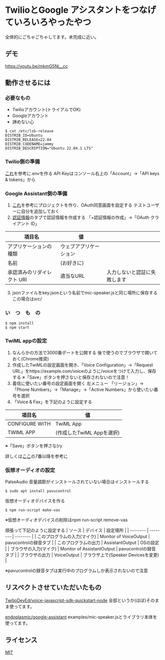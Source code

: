 # TwilioとGoogle アシスタントをつなげていろいろやったやつ 
全体的にごちゃごちゃしてます。未完成に近い。

## デモ
https://youtu.be/mkmG5Ni__cc

## 動作させるには
### 必要なもの
* Twilioアカウント(トライアルでOK)
* Googleアカウント
* 諦めない心
```
$ cat /etc/lsb-release 
DISTRIB_ID=Ubuntu
DISTRIB_RELEASE=22.04
DISTRIB_CODENAME=jammy
DISTRIB_DESCRIPTION="Ubuntu 22.04.1 LTS"
```

### Twilio側の準備
[これ](https://github.com/TwilioDevEd/voice-javascript-sdk-quickstart-node#gather-config-values)を参考に.envを作る
API Keyはコンソール右上の「Account」→「API keys & tokens」から

### Google Assistant側の準備

1. [これ](https://developers.google.com/assistant/sdk/guides/service/python/embed/config-dev-project-and-account)を参考にプロジェクトを作り、OAuth同意画面を設定する
テストユーザーに自分を追加しておく
2. [認証情報](https://console.cloud.google.com/apis/credentials)のタブで認証情報を作成する
「+認証情報の作成」→「OAuth クライアント ID」

| 項目名 | 値 |  |
| -------- | -------- | -------- |
| アプリケーションの種類 | ウェブアプリケーション | |
| 名前 | (お好きに) | |
| 承認済みのリダイレクト URI | 適当なURL | 入力しないと認証に失敗します |

3. jsonファイルをkey.jsonという名前でmic-speaker.jsと同じ場所に保存する
この場合はsrc/

### い　つ　も　の
```
$ npm install
$ npm start
```

### TwiML appの設定
1. なんらかの方法で3000番ポートを公開する
後で使うのでブラウザで開いておく(Chrome推奨)
2. 作成したTwiMLの設定画面を開き、「Voice Configuration」→「Request URL」をhttps://example.com/voiceのように/voiceをつけて入力し、保存する
※「Save」ボタンを押さないと保存されないので注意！
3. 着信に使いたい番号の設定画面を開く
左メニュー 「リージョン」→「Phone Numbers」→「Manage」→「Active Numbers」から使いたい番号を選択
4. 「Voice & Fax」を下記のように設定する

| 項目名 | 値 |
| -------- | -------- |
| CONFIGURE WITH | TwiML App |
| TWIML APP | (作成したTwiML Appを選択) |

※「Save」ボタンを押さな(ry

詳しくは[ここ](https://github.com/TwilioDevEd/voice-javascript-sdk-quickstart-node#local-development)の7番以降を参考に

### 仮想オーディオの設定
PalseAudio 音量調節がインストールされていない場合はインストールする
```
$ sudo apt install pavucontrol
```
仮想オーディオデバイスを作る
```
$ npm run-script make-vas
```
※仮想オーディオデバイスの削除はnpm run-script remove-vas

頑張って下記のように設定する
| ソース | デバイス | 設定場所 |
| -------- | -------- | -------- |
| このプログラムの入力(マイク) | Monitor of VoiceOutput | pavucontrolの録音タブ | 
| このプログラムの出力 | AssistantOutput | OSの設定 |
| ブラウザの入力(マイク) | Monitor of AssistantOutput | pavucontrolの録音タブ |
| ブラウザの出力 | VoiceOutput | ブラウザ上で(Speaker Devicesを変更) | 

※pavucontrolの録音タブは実行中のプログラムしか表示されないので注意

## リスペクトさせていただいたもの
[TwilioDevEd/voice-javascript-sdk-quickstart-node](https://github.com/TwilioDevEd/voice-javascript-sdk-quickstart-node#local-development)
全部というか(ほぼ)そのまま使ってます。

[endoplasmic/google-assistant](https://github.com/endoplasmic/google-assistant)
examples/mic-speaker.jsとライブラリ本体を使ってます。

## ライセンス
[MIT](http://www.opensource.org/licenses/mit-license.html)
